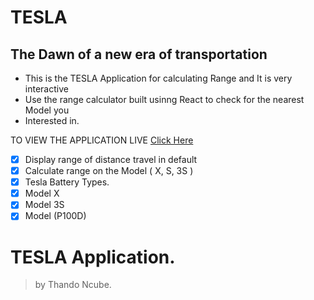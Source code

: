 

# TESLA 
## The Dawn of a new era of transportation
- This is the TESLA Application for calculating Range and It is very interactive
- Use the range calculator built usinng React to check for the nearest Model you
- Interested in. 

TO VIEW THE APPLICATION LIVE [Click Here](http://breakable-temper.surge.sh)

- [x] Display range of distance travel in default 
- [x] Calculate range on the Model ( X, S, 3S )
- [x] Tesla Battery Types.
- [x] Model X
- [x] Model 3S
- [x] Model (P100D)

TESLA Application.
=
> by Thando Ncube.

